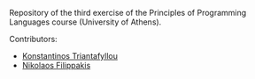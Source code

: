 Repository of the third exercise of the Principles of Programming Languages course (University of Athens).

Contributors:
* [Konstantinos Triantafyllou](https://github.com/Kostast23)
* [Nikolaos Filippakis](https://github.com/nikofil)
